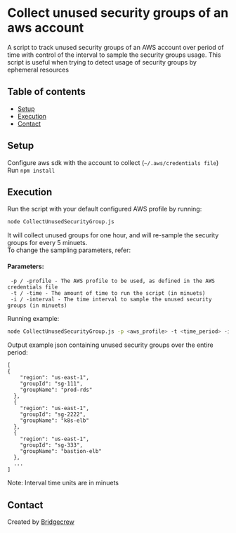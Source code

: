 # Collect unused security groups of an aws account
A script to track unused security groups of an AWS account over period of time with control of the interval to sample the security groups usage. 
This script is useful when trying to detect usage of security groups by ephemeral resources 

## Table of contents
* [Setup](#setup)
* [Execution](#execution)
* [Contact](#contact)


## Setup
Configure aws sdk with the account to collect (`~/.aws/credentials file`)
Run `npm install`
## Execution
Run the script with your default configured AWS profile by running: 
```bash 
node CollectUnusedSecurityGroup.js
```
It will collect unused groups for one hour, and will re-sample the security groups for every 5 minuets. <br>
To change the sampling parameters, refer: <br>
 
#### Parameters:
```
 -p / -profile - The AWS profile to be used, as defined in the AWS credentials file
 -t / -time - The amount of time to run the script (in minuets)
 -i / -interval - The time interval to sample the unused security groups (in minuets)
```
Running example: 
```bash 
node CollectUnusedSecurityGroup.js -p <aws_profile> -t <time_period> -i <interval_time> 
```
Output example json containing unused security groups over the entire period:
```
[
{
    "region": "us-east-1",
    "groupId": "sg-111",
    "groupName": "prod-rds"
  },
  {
    "region": "us-east-1",
    "groupId": "sg-2222",
    "groupName": "k8s-elb"
  },
  {
    "region": "us-east-1",
    "groupId": "sg-333",
    "groupName": "bastion-elb"
  },
  ...
]  
```

Note: Interval time units are in minuets

## Contact
Created by [Bridgecrew](https://www.bridgecrew.io)
